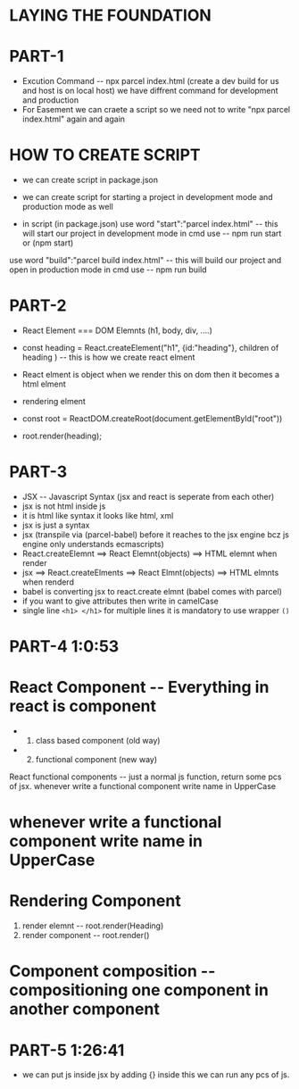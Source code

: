 # LAYING THE FOUNDATION

# PART-1
- Excution Command -- npx parcel index.html (create a dev build for us and host is on local host)
   we have diffrent command for development and production
- For Easement we can craete a script so we need not to write "npx parcel index.html" again and again

# HOW TO CREATE SCRIPT
 - we can create script in package.json
 - we can create script for starting a project in development mode and production mode as well

 - in script (in package.json)
  use word "start":"parcel index.html"  -- this will start our project in development mode
   in cmd use -- npm run start or (npm start)

  use word "build":"parcel build index.html" -- this will build our project and open in production mode
   in cmd use -- npm run build
   

<!-- ########################################################################### -->   

# PART-2
- React Element === DOM Elemnts (h1, body, div, ....)
- const heading = React.createElement("h1", {id:"heading"}, children of heading ) -- this is how we create react elment
- React elment is object when we render this on dom then it becomes a html elment

- rendering elment
- const root = ReactDOM.createRoot(document.getElementById("root"))
- root.render(heading);



<!-- ########################################################################### -->

# PART-3
- JSX -- Javascript Syntax (jsx and react is seperate from each other)
- jsx is not  html inside js
- it is html like syntax it looks like html, xml
- jsx is just a syntax  
- jsx (transpile via (parcel-babel) before it reaches to the jsx engine bcz js engine only understands ecmascripts)
- React.createElemnt ==> React Elemnt(objects) ==> HTML elemnt when render
- jsx ==> React.createElments ==> React Elmnt(objects) ==> HTML elmnts when renderd
- babel is converting jsx to react.create elmnt (babel comes with parcel)
- if you want to give attributes then write in camelCase
- single line `<h1> </h1>`  for multiple lines it is mandatory to use wrapper `()`


<!-- ########################################################################### -->

# PART-4  1:0:53
# React Component -- Everything in react is component
 - 1. class based component (old way)
 - 2. functional component (new way)

  React functional components -- just a normal js function, return some pcs of jsx.
  whenever write a functional component write name in UpperCase

# whenever write a functional component write name in UpperCase
  
# Rendering Component  
1. render elemnt -- root.render(Heading)
2. render component -- root.render(<Heading />) 

# Component composition -- compositioning one component in another component  

<!-- ########################################################################### -->


# PART-5 1:26:41
- we can put js inside jsx by adding {} inside this we can run any pcs of js.







